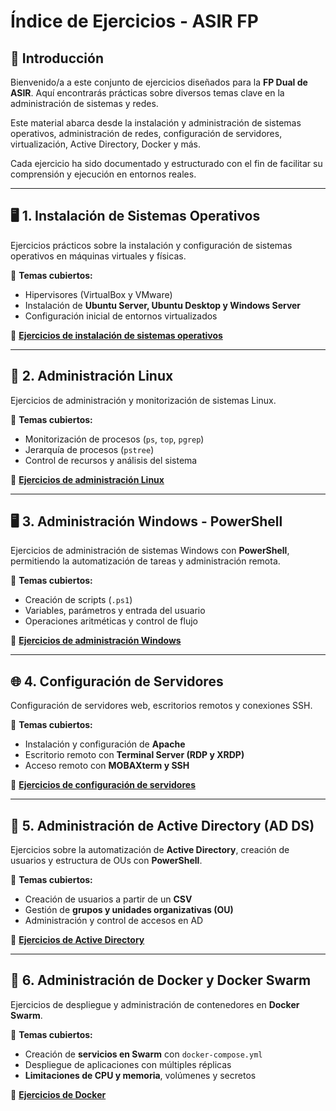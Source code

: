 # Índice de Ejercicios - ASIR FP

## 📌 Introducción  
Bienvenido/a a este conjunto de ejercicios diseñados para la **FP Dual de ASIR**. Aquí encontrarás prácticas sobre diversos temas clave en la administración de sistemas y redes.  

Este material abarca desde la instalación y administración de sistemas operativos, administración de redes, configuración de servidores, virtualización, Active Directory, Docker y más.  

Cada ejercicio ha sido documentado y estructurado con el fin de facilitar su comprensión y ejecución en entornos reales.  

---

## 🖥️ 1. Instalación de Sistemas Operativos  
Ejercicios prácticos sobre la instalación y configuración de sistemas operativos en máquinas virtuales y físicas.  

📌 **Temas cubiertos:**  
- Hipervisores (VirtualBox y VMware)  
- Instalación de **Ubuntu Server, Ubuntu Desktop y Windows Server**  
- Configuración inicial de entornos virtualizados  

📄 **[Ejercicios de instalación de sistemas operativos](asir-enunciados/1-instalacion_sistemas.md.md)**

---

## 🐧 2. Administración Linux  
Ejercicios de administración y monitorización de sistemas Linux.  

📌 **Temas cubiertos:**  
- Monitorización de procesos (`ps`, `top`, `pgrep`)  
- Jerarquía de procesos (`pstree`)  
- Control de recursos y análisis del sistema  

📄 **[Ejercicios de administración Linux](asir-enunciados/2-configuracion_servidores.md)**

---

## 🖥️ 3. Administración Windows - PowerShell  
Ejercicios de administración de sistemas Windows con **PowerShell**, permitiendo la automatización de tareas y administración remota.  

📌 **Temas cubiertos:**  
- Creación de scripts (`.ps1`)  
- Variables, parámetros y entrada del usuario  
- Operaciones aritméticas y control de flujo  

📄 **[Ejercicios de administración Windows](asir-enunciados/3-administracion_windows.md)**

---

## 🌐 4. Configuración de Servidores  
Configuración de servidores web, escritorios remotos y conexiones SSH.  

📌 **Temas cubiertos:**  
- Instalación y configuración de **Apache**  
- Escritorio remoto con **Terminal Server (RDP y XRDP)**  
- Acceso remoto con **MOBAXterm y SSH**  

📄 **[Ejercicios de configuración de servidores](asir-enunciados/4-administracion_linux.md)**   

---

## 🏢 5. Administración de Active Directory (AD DS)  
Ejercicios sobre la automatización de **Active Directory**, creación de usuarios y estructura de OUs con **PowerShell**.  

📌 **Temas cubiertos:**  
- Creación de usuarios a partir de un **CSV**  
- Gestión de **grupos y unidades organizativas (OU)**  
- Administración y control de accesos en AD  

📄 **[Ejercicios de Active Directory](asir-enunciados/5-administracion_ad.md)**

---

## 🐳 6. Administración de Docker y Docker Swarm  
Ejercicios de despliegue y administración de contenedores en **Docker Swarm**.  

📌 **Temas cubiertos:**  
- Creación de **servicios en Swarm** con `docker-compose.yml`  
- Despliegue de aplicaciones con múltiples réplicas  
- **Limitaciones de CPU y memoria**, volúmenes y secretos  

📄 **[Ejercicios de Docker](asir-enunciados/6-administracion_docker.md)**


